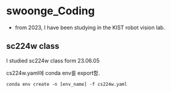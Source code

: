 # swoonge_Coding

- from 2023, I have been studying in the KIST robot vision lab.

## sc224w class
I studied sc224w class form 23.06.05

cs224w.yaml에 conda env를 export함.

```shell
conda env create -n [env_name] -f cs224w.yaml

